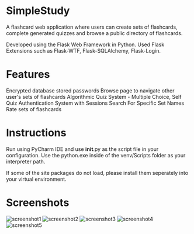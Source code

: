 # SimpleStudy

A flashcard web application where users can create sets of flashcards, complete generated quizzes and browse a public directory of flashcards. 

Developed using the Flask Web Framework in Python.
Used Flask Extensions such as Flask-WTF, Flask-SQLAlchemy, Flask-Login.

# Features

Encrypted database stored passwords
Browse page to navigate other user's sets of flashcards
Algorithmic Quiz System - Multiple Choice, Self Quiz
Authentication System with Sessions
Search For Specific Set Names
Rate sets of flashcards

# Instructions

Run using PyCharm IDE and use __init__.py as the script file in your configuration.
Use the python.exe inside of the venv/Scripts folder as your interpreter path.

If some of the site packages do not load, please install them seperately into your virtual environment.

# Screenshots

![screenshot1](https://github.com/ibbyq12/SimpleStudy/assets/100475296/6613a758-194a-461e-9f39-24029cc8ad90)
![screenshot2](https://github.com/ibbyq12/SimpleStudy/assets/100475296/07bf6d47-374d-4656-966c-77df369bcc0a)
![screenshot3](https://github.com/ibbyq12/SimpleStudy/assets/100475296/38e0a273-fd88-4201-9658-d7e9e2b621e2)
![screenshot4](https://github.com/ibbyq12/SimpleStudy/assets/100475296/639ec59a-b36b-45f4-a9bc-50e8c1fb4b95)
![screenshot5](https://github.com/ibbyq12/SimpleStudy/assets/100475296/522750c5-9155-474e-89a9-229e519f1ed6)
